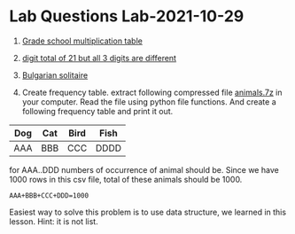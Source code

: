 # Lab Questions Lab-2021-10-29


1. [Grade school multiplication table](../../course-content/questions/grade-school-multiplication-table.md)


2. [digit total of 21 but all 3 digits are different](../../course-content/questions/total-21-but-3-digits-are-different.md)



3. [Bulgarian solitaire](../../course-content/questions/Bulgarian-solitaire.md)


4. Create frequency table.
extract following compressed file [animals.7z](animals.7z) in your computer.
Read the file using python file functions.
And create a following frequency table and print it out.

| Dog | Cat | Bird | Fish |
|-----|-----|------|------|
| AAA | BBB | CCC  | DDDD |


for AAA..DDD numbers of occurrence of animal should be.
Since we have 1000 rows in this csv file, total of these animals should be 1000.

	AAA+BBB+CCC+DDD=1000

Easiest way to solve this problem is to use data structure, we learned in this lesson. Hint: it is not list.


